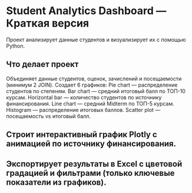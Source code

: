 # Student Analytics Dashboard — Краткая версия
Проект анализирует данные студентов и визуализирует их с помощью Python.

## Что делает проект
Объединяет данные студентов, оценок, зачислений и посещаемости (минимум 2 JOIN).
Создает 6 графиков:
Pie chart — распределение студентов по степеням.
Bar chart — средний итоговый балл по ТОП-10 курсам.
Horizontal bar — количество студентов по источнику финансирования.
Line chart — средний Midterm по ТОП-5 курсам.
Histogram — распределение итоговых баллов.
Scatter plot — посещаемость vs итоговый балл.

## Строит интерактивный график Plotly с анимацией по источнику финансирования.
## Экспортирует результаты в Excel с цветовой градацией и фильтрами (только ключевые показатели из графиков).
